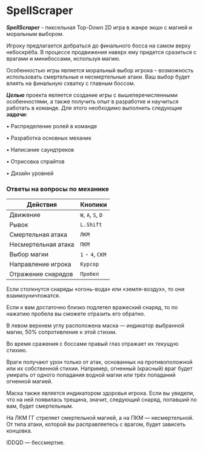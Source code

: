 # SpellScraper
***SpellScraper*** - пиксельная Top-Down 2D игра в жанре экшн с магией и моральным выбором. 

Игроку предлагается добраться до финального босса на самом верху небоскрёба. В процессе продвижения наверх ему придется сразиться с врагами и минибоссами, используя магию.

Особенностью игры является моральный выбор игрока – возможность использовать смертельные и несмертельные атаки. Ваш выбор будет влиять на финальную схватку с главным боссом. 

***Целью*** проекта является создание игры с вышеперечисленными особенностями, а также получить опыт в разработке и научиться работать в команде. Для этого необходимо выполнить следующие ***задачи***:

• Распределение ролей в команде

• Разработка основных механик

• Написание саундтреков

• Отрисовка спрайтов

• Дизайн уровней

### Ответы на вопросы по механике
| Действия | Кнопики |
| --- | --- |
| Движение  | `W`, `A`, `S`, `D` |
| Рывок| `L.Shift`|
| Смертельная атака | `ЛКМ` |
| Несмертельная атака | `ПКМ` |
| Выбор магии | `1` - `4`, `СКМ` |
| Направление игрока| `Курсор` |
| Отражение снарядов| `Пробел`|


Если столкнутся снаряды «огонь-вода» или «земля-воздух», то они взаимоуничтожатся. 

Если к вам достаточно близко подлетел вражеский снаряд, то по нажатию пробела вы сможете отразить его обратно. 

В левом верхнем углу расположена маска — индикатор выбранной магии, 50% сопротивление к этой стихии. 

Во время сражения с боссами правый глаз отражает их текущую стихию. 

Враги получают урон только от атак, основанных на противоположной или их собственной стихии. Например, огненный (красный) враг будет умирать от одного попадания водной магии или трёх попаданий огненной магией. 

Маска также является индикатором здоровья игрока. Если вы увидели, что на ней появилась трещина, значит, следующий снаряд, попавший по вам, будет смертельным. 

На ЛКМ ГГ стреляет смертельной магией, а на ПКМ — несмертельной. От типа атаки, которой вы расправляетесь с врагом, будет зависеть концовка. 

IDDQD — бессмертие.
